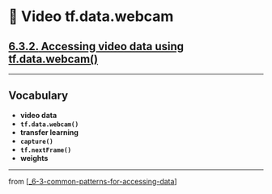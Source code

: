 # 🧮 Video tf.data.webcam

## [**6.3.2.** Accessing video data using tf.data.webcam()](https://livebook.manning.com/book/deep-learning-with-javascript/chapter-6/135)

---

## **Vocabulary**

- <b>video data</b>
- <b>`tf.data.webcam()`</b>
- <b>transfer learning</b>
- <b>`capture()`</b>
- <b>`tf.nextFrame()`</b>
- <b>weights</b>

<link rel="stylesheet" type="text/css" media="all" href="../../../assets/css/custom.css" />

---

from [[_6-3-common-patterns-for-accessing-data]]

[//begin]: # "Autogenerated link references for markdown compatibility"
[_6-3-common-patterns-for-accessing-data]: _6-3-common-patterns-for-accessing-data.md "🧮 Common Patterns for Data Access"
[//end]: # "Autogenerated link references"
